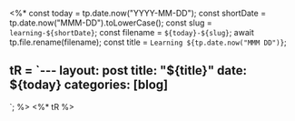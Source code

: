 <%*
const today = tp.date.now("YYYY-MM-DD");
const shortDate = tp.date.now("MMM-DD").toLowerCase();
const slug = `learning-${shortDate}`;
const filename = `${today}-${slug}`;
await tp.file.rename(filename);
const title = `Learning ${tp.date.now("MMM DD")}`;

tR = `---
layout: post
title: "${title}"
date: ${today}
categories: [blog]
---
`;
%>
<%* tR %>

